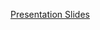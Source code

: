 [Presentation Slides](https://docs.google.com/presentation/d/1D9-AX9pptkwibvRF_hrDwJ5912BDStuZ5gRLhhzV6s8/edit?usp=sharing)
